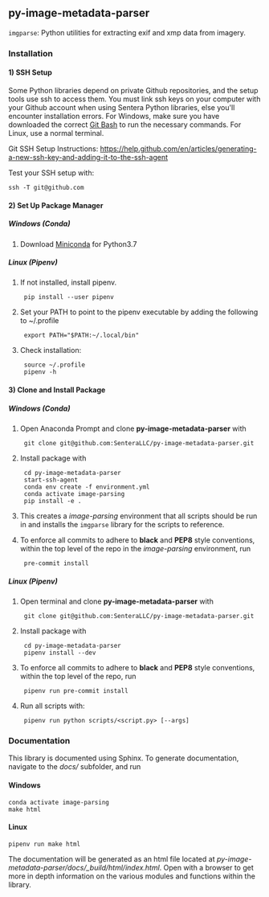 ## py-image-metadata-parser

``imgparse``: Python utilities for extracting exif and xmp data from imagery.

### Installation 

#### 1) SSH Setup

Some Python libraries depend on private Github repositories, and the setup tools use ssh to access them.  You must link 
ssh keys on your computer with your Github account when using Sentera Python
libraries, else you'll encounter installation errors.  For Windows, make sure you have downloaded the correct 
[Git Bash](https://gitforwindows.org/) to run the necessary commands.  For Linux, use a normal terminal.

Git SSH Setup Instructions: https://help.github.com/en/articles/generating-a-new-ssh-key-and-adding-it-to-the-ssh-agent

Test your SSH setup with:

    ssh -T git@github.com
    
#### 2) Set Up Package Manager

##### Windows (Conda)
    
1) Download [Miniconda](https://docs.conda.io/en/latest/miniconda.html) for Python3.7
   
##### Linux (Pipenv)

1) If not installed, install pipenv.

        pip install --user pipenv
        
2) Set your PATH to point to the pipenv executable by adding the following to ~/.profile

        export PATH="$PATH:~/.local/bin"

3) Check installation:

        source ~/.profile
        pipenv -h
        
#### 3) Clone and Install Package

##### Windows (Conda)

1) Open Anaconda Prompt and clone **py-image-metadata-parser** with

        git clone git@github.com:SenteraLLC/py-image-metadata-parser.git

2) Install package with

        cd py-image-metadata-parser
        start-ssh-agent
        conda env create -f environment.yml
        conda activate image-parsing
        pip install -e .
        
3) This creates a *image-parsing* environment that all scripts should be run in and installs the ``imgparse``
   library for the scripts to reference.
   
4) To enforce all commits to adhere to **black** and **PEP8** style conventions, within the top level 
   of the repo in the *image-parsing* environment, run

        pre-commit install
   
##### Linux (Pipenv)

1) Open terminal and clone **py-image-metadata-parser** with

        git clone git@github.com:SenteraLLC/py-image-metadata-parser.git

2) Install package with

        cd py-image-metadata-parser
        pipenv install --dev
        
4) To enforce all commits to adhere to **black** and **PEP8** style conventions, within the top level 
   of the repo, run

        pipenv run pre-commit install
        
3) Run all scripts with:

        pipenv run python scripts/<script.py> [--args]
   
### Documentation

This library is documented using Sphinx. To generate documentation, navigate to the *docs/* subfolder,
and run

#### Windows

    conda activate image-parsing
    make html
    
#### Linux

    pipenv run make html

The documentation will be generated as an html file located at *py-image-metadata-parser/docs/\_build/html/index.html*. 
Open with a browser to get more in depth information on the various modules and functions within the library.
